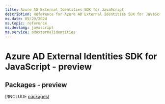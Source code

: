 ```yaml
---
title: Azure AD External Identities SDK for JavaScript
description: Reference for Azure AD External Identities SDK for JavaScript
ms.date: 05/29/2024
ms.topic: reference
ms.devlang: javascript
ms.service: adexternalidentities
---
```

# Azure AD External Identities SDK for JavaScript - preview
## Packages - preview
[!INCLUDE [packages](ad-external-identities-index.md)]